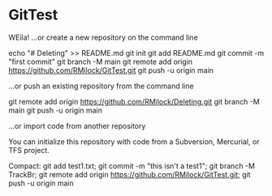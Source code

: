 # GitTest

WEila!
…or create a new repository on the command line

echo "# Deleting" >> README.md
git init
git add README.md
git commit -m "first commit"
git branch -M main
git remote add origin https://github.com/RMilock/GitTest.git
git push -u origin main
                

…or push an existing repository from the command line

git remote add origin https://github.com/RMilock/Deleting.git
git branch -M main
git push -u origin main

…or import code from another repository

You can initialize this repository with code from a Subversion, Mercurial, or TFS project.

Compact: git add test1.txt; git commit -m "this isn't a test1"; git branch -M TrackBr; git remote add origin https://github.com/RMilock/GitTest.git; git push -u origin main
